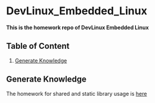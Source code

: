 # DevLinux_Embedded_Linux

**This is the homework repo of DevLinux Embedded Linux**

## Table of Content
1. [Generate Knowledge](#generate-knowledge)

## Generate Knowledge
The homework for shared and static library usage is [here](General_Knowledge)
